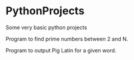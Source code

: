 # PythonProjects
Some very basic python projects

Program to find prime numbers between 2 and N.

Program to output Pig Latin for a given word.